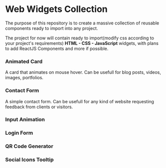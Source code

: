 # Web Widgets Collection

The purpose of this repository is to create a massive collection of reusable components ready to import into any project. 

The project for now will contain ready to import(modify css according to your project's requirements) **HTML - CSS - JavaScript** widgets, with plans to add ReactJS Components and more if possible.

### Animated Card

A card that animates on mouse hover. 
Can be usefull for blog posts, videos, images, portfolios.

### Contact Form

A simple contact form.
Can be usefull for any kind of website requesting feedback from clients or visitors.

### Input Animation

### Login Form

### QR Code Generator

### Social Icons Tooltip